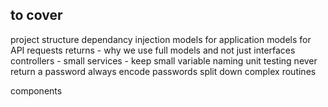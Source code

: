 to cover
----------
project structure
dependancy injection
models for application
models for API requests returns - why we use full models and not just interfaces
controllers - small
services - keep small
variable naming
unit testing
never return a password
always encode passwords
split down complex routines 

components